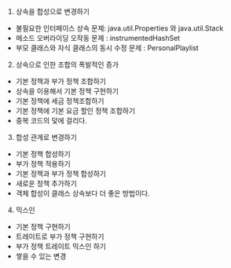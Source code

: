 1. 상속을 합성으로 변경하기
- 불필요한 인터페이스 상속 문제: java.util.Properties 와 java.util.Stack
- 메소드 오버라이딩 오작동 문제 : instrumentedHashSet
- 부모 클래스와 자식 클래스의 동시 수정 문제 : PersonalPlaylist
2. 상속으로 인한 조합의 폭발적인 증가
- 기본 정책과 부가 정책 조합하기
- 상속을 이용해서 기본 정책 구현하기
- 기본 정책에 세금 정책조합하기
- 기본 정책에 기본 요금 할인 정책 조합하기
- 중복 코드의 덫에 걸리다.
3. 합성 관계로 변경하기
- 기본 정책 합성하기
- 부가 정책 적용하기
- 기본 정책과 부가 정책 합성하기
- 새로운 정책 추가하기
- 객체 합성이 클래스 상속보다 더 좋은 방법이다.
4. 믹스인
- 기본 정책 구현하기
- 트레이트로 부가 정책 구현하기
- 부가 정책 트레이트 믹스인 하기
- 쌓을 수 있는 변경
